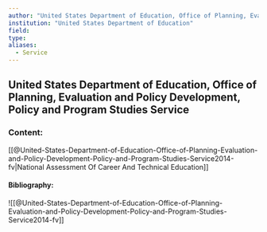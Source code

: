 ```yaml
---
author: "United States Department of Education, Office of Planning, Evaluation and Policy Development, Policy and Program Studies Service"
institution: "United States Department of Education"
field:
type:
aliases:
  - Service
---
```


## United States Department of Education, Office of Planning, Evaluation and Policy Development, Policy and Program Studies Service

### Content:
[[@United-States-Department-of-Education-Office-of-Planning-Evaluation-and-Policy-Development-Policy-and-Program-Studies-Service2014-fv|National Assessment Of Career And Technical Education]]

#### Bibliography:

![[@United-States-Department-of-Education-Office-of-Planning-Evaluation-and-Policy-Development-Policy-and-Program-Studies-Service2014-fv]]